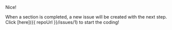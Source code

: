 Nice!

When a section is completed, a new issue will be created with the next step. Click [here]({{ repoUrl }}/issues/1) to start the coding!